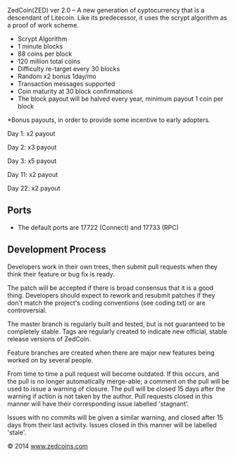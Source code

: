 ﻿ZedCoin(ZED) ver 2.0 – A new generation of cyptocurrency that is a descendant of Litecoin. Like its predecessor, it uses the scrypt algorithm as a proof of work scheme.

- Scrypt Algorithm
- 1 minute blocks
- 88 coins per block
- 120 million total coins
- Difficulty re-target every 30 blocks
- Random x2 bonus 1day/mo
- Transaction messages supported
- Coin maturity at 30 block confirmations
- The block payout will be halved every year, minimum payout 1 coin per block

*Bonus payouts, in order to provide some incentive to early adopters.

Day 1: x2 payout

Day 2: x3 payout

Day 3: x5 payout

Day 11: x2 payout

Day 22: x2 payout

Ports
-----

- The default ports are 17722 (Connect) and 17733 (RPC)


Development Process
-------------------

Developers work in their own trees, then submit pull requests when
they think their feature or bug fix is ready.

The patch will be accepted if there is broad consensus that it is a
good thing.  Developers should expect to rework and resubmit patches
if they don't match the project's coding conventions (see coding.txt)
or are controversial.

The master branch is regularly built and tested, but is not guaranteed
to be completely stable. Tags are regularly created to indicate new
official, stable release versions of ZedCoin.

Feature branches are created when there are major new features being
worked on by several people.

From time to time a pull request will become outdated. If this occurs, and
the pull is no longer automatically merge-able; a comment on the pull will
be used to issue a warning of closure. The pull will be closed 15 days
after the warning if action is not taken by the author. Pull requests closed
in this manner will have their corresponding issue labelled 'stagnant'.

Issues with no commits will be given a similar warning, and closed after
15 days from their last activity. Issues closed in this manner will be 
labelled 'stale'. 

 © 2014 www.zedcoins.com